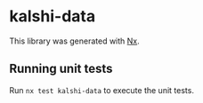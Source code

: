 # kalshi-data

This library was generated with [Nx](https://nx.dev).

## Running unit tests

Run `nx test kalshi-data` to execute the unit tests.
